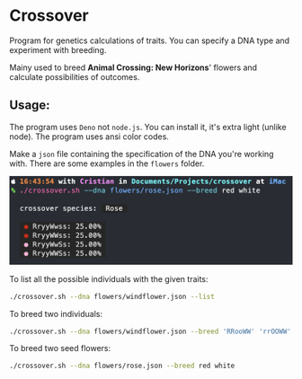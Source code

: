 
# Crossover

Program for genetics calculations of traits.
You can specify a DNA type and experiment with breeding.

Mainy used to breed **Animal Crossing: New Horizons**'
flowers and calculate possibilities of outcomes.

## Usage:

The program uses `Deno` not `node.js`.
You can install it, it's extra light (unlike node).
The program uses ansi color codes.

Make a `json` file containing the specification of the
DNA you're working with. There are some examples in the
`flowers` folder.

![output example](output.png)

To list all the possible individuals with the given traits:

```zsh
./crossover.sh --dna flowers/windflower.json --list
```

To breed two individuals:

```zsh
./crossover.sh --dna flowers/windflower.json --breed 'RRooWW' 'rrOOWW'
```

To breed two seed flowers:

```zsh
./crossover.sh --dna flowers/rose.json --breed red white
```
